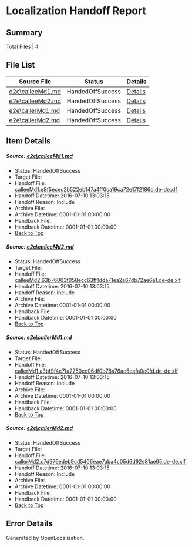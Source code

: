 # <a name='report-top'></a> Localization Handoff Report

## Summary
 Total Files | 4

## File List
 Source File | Status | Details 
 ----------- | ------ | ------- 
 [e2e\calleeMd1.md](https://github.com/OpenLocalizationTestOrg/oltest/blob/14ffe8bd2b66f790e06493cba84cf393165cf60c/e2e/calleeMd1.md) | HandedOffSuccess | [Details](#437f9992d5bfea41c3fe54edae03a9c0f88ed7ac1)
 [e2e\calleeMd2.md](https://github.com/OpenLocalizationTestOrg/oltest/blob/14ffe8bd2b66f790e06493cba84cf393165cf60c/e2e/calleeMd2.md) | HandedOffSuccess | [Details](#b3c74c87fbb252810223571bbf5f883584fe3c3f2)
 [e2e\callerMd1.md](https://github.com/OpenLocalizationTestOrg/oltest/blob/14ffe8bd2b66f790e06493cba84cf393165cf60c/e2e/callerMd1.md) | HandedOffSuccess | [Details](#fbc64d88f87915f4e0b510e5f0d1abf2044e4e233)
 [e2e\callerMd2.md](https://github.com/OpenLocalizationTestOrg/oltest/blob/14ffe8bd2b66f790e06493cba84cf393165cf60c/e2e/callerMd2.md) | HandedOffSuccess | [Details](#fcd13b0d7dfb290d1d098bedaf4cb91eb376e3104)

## Item Details
##### <a name='437f9992d5bfea41c3fe54edae03a9c0f88ed7ac1'></a> Source: [e2e\calleeMd1.md](https://github.com/OpenLocalizationTestOrg/oltest/blob/14ffe8bd2b66f790e06493cba84cf393165cf60c/e2e/calleeMd1.md)
* Status: HandedOffSuccess
* Target File: 
* Handoff File: [calleeMd1.e8f5ecec2b522eb147a4ff0ca19ca72e17f2186d.de-de.xlf](https://github.com/OpenLocalizationTestOrg/olhandoff-e2e/blob/fbdb686086470583ccea34f8ccd3e32782e01b1e/ol-handoff/OpenLocalizationTestOrg/oltest-dede-fly/ci/ht/calleeMd1.e8f5ecec2b522eb147a4ff0ca19ca72e17f2186d.de-de.xlf)
* Handoff Datetime: 2016-07-10 13:03:15
* Handoff Reason: Include
* Archive File: 
* Archive Datetime: 0001-01-01 00:00:00
* Handback File: 
* Handback Datetime: 0001-01-01 00:00:00
* [Back to Top](#report-top)

##### <a name='b3c74c87fbb252810223571bbf5f883584fe3c3f2'></a> Source: [e2e\calleeMd2.md](https://github.com/OpenLocalizationTestOrg/oltest/blob/14ffe8bd2b66f790e06493cba84cf393165cf60c/e2e/calleeMd2.md)
* Status: HandedOffSuccess
* Target File: 
* Handoff File: [calleeMd2.63b76063f058ecc63ff1dda71ea2a67db72ae6e1.de-de.xlf](https://github.com/OpenLocalizationTestOrg/olhandoff-e2e/blob/fbdb686086470583ccea34f8ccd3e32782e01b1e/ol-handoff/OpenLocalizationTestOrg/oltest-dede-fly/ci/ht/calleeMd2.63b76063f058ecc63ff1dda71ea2a67db72ae6e1.de-de.xlf)
* Handoff Datetime: 2016-07-10 13:03:15
* Handoff Reason: Include
* Archive File: 
* Archive Datetime: 0001-01-01 00:00:00
* Handback File: 
* Handback Datetime: 0001-01-01 00:00:00
* [Back to Top](#report-top)

##### <a name='fbc64d88f87915f4e0b510e5f0d1abf2044e4e233'></a> Source: [e2e\callerMd1.md](https://github.com/OpenLocalizationTestOrg/oltest/blob/14ffe8bd2b66f790e06493cba84cf393165cf60c/e2e/callerMd1.md)
* Status: HandedOffSuccess
* Target File: 
* Handoff File: [callerMd1.a3bf9f4e7fa2750ec06df0b78a76ae5cafa0e0fd.de-de.xlf](https://github.com/OpenLocalizationTestOrg/olhandoff-e2e/blob/fbdb686086470583ccea34f8ccd3e32782e01b1e/ol-handoff/OpenLocalizationTestOrg/oltest-dede-fly/ci/ht/callerMd1.a3bf9f4e7fa2750ec06df0b78a76ae5cafa0e0fd.de-de.xlf)
* Handoff Datetime: 2016-07-10 13:03:15
* Handoff Reason: Include
* Archive File: 
* Archive Datetime: 0001-01-01 00:00:00
* Handback File: 
* Handback Datetime: 0001-01-01 00:00:00
* [Back to Top](#report-top)

##### <a name='fcd13b0d7dfb290d1d098bedaf4cb91eb376e3104'></a> Source: [e2e\callerMd2.md](https://github.com/OpenLocalizationTestOrg/oltest/blob/14ffe8bd2b66f790e06493cba84cf393165cf60c/e2e/callerMd2.md)
* Status: HandedOffSuccess
* Target File: 
* Handoff File: [callerMd2.c7d976edeb9cd5406eae7aba4c05d6d92e81ae95.de-de.xlf](https://github.com/OpenLocalizationTestOrg/olhandoff-e2e/blob/fbdb686086470583ccea34f8ccd3e32782e01b1e/ol-handoff/OpenLocalizationTestOrg/oltest-dede-fly/ci/ht/callerMd2.c7d976edeb9cd5406eae7aba4c05d6d92e81ae95.de-de.xlf)
* Handoff Datetime: 2016-07-10 13:03:15
* Handoff Reason: Include
* Archive File: 
* Archive Datetime: 0001-01-01 00:00:00
* Handback File: 
* Handback Datetime: 0001-01-01 00:00:00
* [Back to Top](#report-top)


## Error Details

Generated by OpenLocalization.
